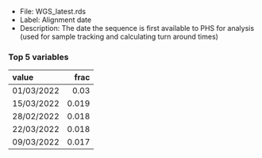 

* File: WGS_latest.rds
* Label: Alignment date
* Description: The date the sequence is first available to PHS for analysis (used for sample tracking and calculating turn around times)

### Top 5 variables
| value      |   frac |
|:-----------|-------:|
| 01/03/2022 |  0.03  |
| 15/03/2022 |  0.019 |
| 28/02/2022 |  0.018 |
| 22/03/2022 |  0.018 |
| 09/03/2022 |  0.017 |
        